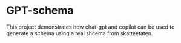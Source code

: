 # GPT-schema

This project demonstrates how chat-gpt and copilot can be used to generate 
a schema using a real shcema from skatteetaten.